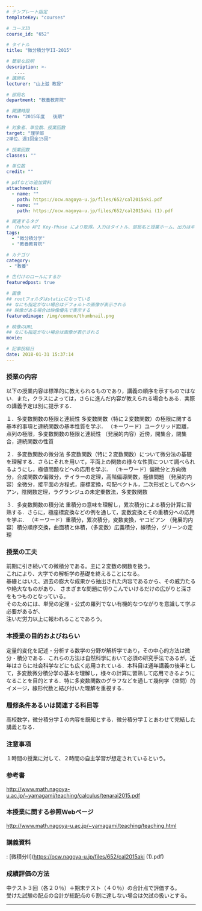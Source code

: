 ```yaml
---
# テンプレート指定
templateKey: "courses"

# コースID
course_id: "652"

# タイトル
title: "微分積分学II-2015"

# 簡単な説明
description: >-
   ....
# 講師名
lecturer: "山上滋 教授"

# 部局名
department: "教養教育院"

# 開講時限
term: "2015年度	後期"

# 対象者、単位数、授業回数
target: "理学部
2単位、週1回全15回"

# 授業回数
classes: ""

# 単位数
credit: ""

# pdfなどの追加資料
attachments:
  - name: "" 
    path: https://ocw.nagoya-u.jp/files/652/cal2015aki.pdf
  - name: "" 
    path: https://ocw.nagoya-u.jp/files/652/cal2015aki (1).pdf

# 関連するタグ
# （Yahoo API Key-Phase により取得。入力はタイトル、部局名と授業ホーム、出力はキーフレーズ（tags））
tags:
  - "微分積分学"
  - "教養教育院"

# カテゴリ
category:
 - "教養"

# 色付けのロールにするか
featuredpost: true

# 画像
## rootフォルダはstaticになっている
## なにも指定がない場合はデフォルトの画像が表示される
## 映像がある場合は映像優先で表示する
featuredimage: /img/common/thumbnail.png

# 映像のURL
## なにも指定がない場合は画像が表示される
movie: 

# 記事投稿日
date: 2018-01-31 15:37:14
---
```


### 授業の内容

以下の授業内容は標準的に教えられるものであり，講義の順序を示すものではない．また，クラスによっては，さらに進んだ内容が教えられる場合もある．実際の講義予定は別に提示する．

１．多変数関数の極限と連続性 多変数関数（特に２変数関数）の極限に関する基本的事項と連続関数の基本性質を学ぶ．
（キーワード）ユークリッド距離，点列の極限，多変数関数の極限と連続性
（発展的内容）近傍，開集合，閉集合，連続関数の性質

２．多変数関数の微分法 多変数関数（特に２変数関数）について微分法の基礎を理解する．さらにそれを用いて，平面上の関数の様々な性質について調べられるようにし，極値問題などへの応用を学ぶ．
（キーワード）偏微分と方向微分，合成関数の偏微分，テイラーの定理，高階偏導関数，極値問題
（発展的内容）全微分，接平面の方程式，座標変換，勾配ベクトル，二次形式としてのヘシアン，陰関数定理，ラグランジュの未定乗数法，多変数関数

３．多変数関数の積分法 重積分の意味を理解し，累次積分による積分計算に習熟する．さらに，極座標変換などの例を通して，変数変換とその重積分への応用を学ぶ．
（キーワード）重積分，累次積分，変数変換，ヤコビアン
（発展的内容）積分順序交換，曲面積と体積，（多変数）広義積分，線積分，グリーンの定理


### 授業の工夫

<p>
前期に引き続いての微積分である。主に２変数の関数を扱う。<br>
これにより、大学での解析学の基礎を終えることになる。<br>
基礎とはいえ、過去の膨大な成果から抽出された内容であるから、その威力たるや絶大なものがあり、
さまざまな問題に切りこんでいけるだけの広がりと深さをもつものとなっている。<br>
そのためには、単発の定理・公式の羅列でない有機的なつながりを意識して学ぶ必要があるが、<br>
注いだ労力以上に報われることであろう。
</p>





### 本授業の目的およびねらい
定量的変化を記述・分析する数学の分野が解析学であり，その中心的方法は微分・積分である．これらの方法は自然科学において必須の研究手法であるが，近年はさらに社会科学などにも広く応用されている．本科目は通年講義の後半として，多変数微分積分学の基本を理解し，様々の計算に習熟して応用できるようになることを目的とする．特に多変数関数のグラフなどを通して幾何学（空間）的イメージ，線形代数と結び付いた理解を重視する．

### 履修条件あるいは関連する科目等
高校数学，微分積分学Ｉの内容を既知とする．微分積分学Ｉとあわせて完結した講義となる．

### 注意事項

１時間の授業に対して、２時間の自主学習が想定されているという。

### 参考書

<a href="http://www.math.nagoya-u.ac.jp/~yamagami/teaching/calculus/tenarai2015.pdf">http://www.math.nagoya-u.ac.jp/~yamagami/teaching/calculus/tenarai2015.pdf</a>



### 本授業に関する参照Webページ

<a href="http://www.math.nagoya-u.ac.jp/~yamagami/teaching/teaching.html">http://www.math.nagoya-u.ac.jp/~yamagami/teaching/teaching.html</a>








### 講義資料
: [微積分Ⅱ](https://ocw.nagoya-u.jp/files/652/cal2015aki (1).pdf) 





### 成績評価の方法
<p>
中テスト３回（各２０％）＋期末テスト（４０％）の合計点で評価する。 <br>
受けた試験の配点の合計が総配点の６割に達しない場合は欠試の扱いとする。
</p>



-----